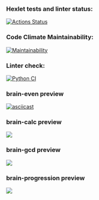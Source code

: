 ### Hexlet tests and linter status:
[![Actions Status](https://github.com/1TWG/python-project-lvl1/workflows/hexlet-check/badge.svg)](https://github.com/1TWG/python-project-lvl1/actions)

### Code Climate Maintainability:
[![Maintainability](https://api.codeclimate.com/v1/badges/a99a88d28ad37a79dbf6/maintainability)](https://codeclimate.com/github/1TWG/python-project-lvl1)

### Linter check:
[![Python CI](https://github.com/1TWG/python-project-lvl1/workflows/lint/badge.svg)](https://github.com/1TWG/python-project-lvl1/actions)

### brain-even preview
[![asciicast](https://asciinema.org/a/JWsyab1O5uK01YcrFR9eRlGIO.svg)](https://asciinema.org/a/JWsyab1O5uK01YcrFR9eRlGIO)

### brain-calc preview
<a href="https://asciinema.org/a/Ded1ff1aINjsiJghrxdFVPZsT" target="_blank"><img src="https://asciinema.org/a/Ded1ff1aINjsiJghrxdFVPZsT.svg" /></a>

### brain-gcd preview
<a href="https://asciinema.org/a/uSu5qg6pY6LxbmxBLQYLroNL1" target="_blank"><img src="https://asciinema.org/a/uSu5qg6pY6LxbmxBLQYLroNL1.svg" /></a>

### brain-progression preview
<a href="https://asciinema.org/a/FFHLX8o32msrWom0ZRCoGUUkb" target="_blank"><img src="https://asciinema.org/a/FFHLX8o32msrWom0ZRCoGUUkb.svg" /></a>